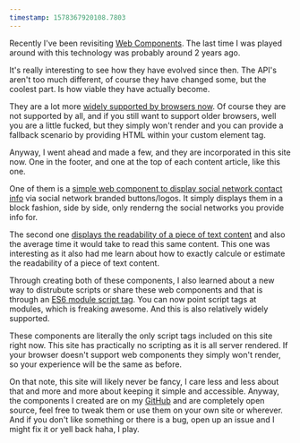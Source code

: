 ```yaml
---
timestamp: 1578367920108.7803
---
```

Recently I've been revisiting [Web Components](https://www.webcomponents.org/specs). The last time I was played around with this technology was probably around 2 years ago.

It's really interesting to see how they have evolved since then. The API's aren't too much different, of course they have changed some, but the coolest part. Is how viable they have actually become.

They are a lot more [widely supported by browsers now](https://caniuse.com/#search=web%20components). Of course they are not supported by all, and if you still want to support older browsers, well you are a little fucked, but they simply won't render and you can provide a fallback scenario by providing HTML within your custom element tag.

Anyway, I went ahead and made a few, and they are incorporated in this site now. One in the footer, and one at the top of each content article, like this one.

One of them is a [simple web component to display social network contact info](https://github.com/rcasto/social-contact) via social network branded buttons/logos.
It simply displays them in a block fashion, side by side, only renderng the social networks you provide info for.

The second one [displays the readability of a piece of text content](https://github.com/rcasto/readability-component) and also the average time it would take to read this same content. This one was interesting as it also had me learn about how to exactly calcule or estimate the readability of a piece of text content.

Through creating both of these components, I also learned about a new way to distrubute scripts or share these web components and that is through an [ES6 module script tag](https://caniuse.com/#feat=es6-module). You can now point script tags at modules, which is freaking awesome. And this is also relatively widely supported.

These components are literally the only script tags included on this site right now. This site has practically no scripting as it is all server rendered. If your browser doesn't support web components they simply won't render, so your experience will be the same as before.

On that note, this site will likely never be fancy, I care less and less about that and more and more about keeping it simple and accessible. Anyway, the components I created are on my [GitHub](https://github.com/rcasto) and are completely open source, feel free to tweak them or use them on your own site or wherever. And if you don't like something or there is a bug, open up an issue and I might fix it or yell back haha, I play.